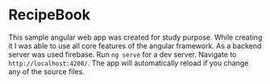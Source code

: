 # RecipeBook

This sample angular web app was created for study purpose. While creating it I was able to use all core features of the angular framework.
As a backend server was used firebase. Run `ng serve` for a dev server. Navigate to `http://localhost:4200/`. 
The app will automatically reload if you change any of the source files.
